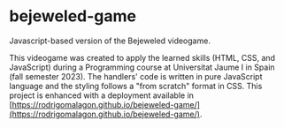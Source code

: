 # bejeweled-game
Javascript-based version of the Bejeweled videogame.

This videogame was created to apply the learned skills (HTML, CSS, and JavaScript) during a Programming course at Universitat Jaume I in Spain (fall semester 2023). The handlers' code is written in pure JavaScript language and the styling follows a "from scratch" format in CSS. This project is enhanced with a deployment available in [https://rodrigomalagon.github.io/bejeweled-game/](https://rodrigomalagon.github.io/bejeweled-game/).
